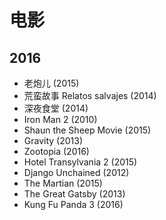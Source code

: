 # 电影

## 2016
* 老炮儿 (2015)
* 荒蛮故事 Relatos salvajes (2014)
* 深夜食堂 (2014)
* Iron Man 2 (2010)
* Shaun the Sheep Movie (2015)
* Gravity (2013)
*	Zootopia (2016)
*	Hotel Transylvania 2 (2015)
*	Django Unchained (2012)
*	The Martian (2015)
*	The Great Gatsby (2013)
*	Kung Fu Panda 3 (2016)
